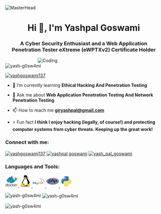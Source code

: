 ![MasterHead](https://www2.deloitte.com/content/dam/insights/articles/7147_cso-podcast/primary/7147_Banner.jpg/jcr:content/renditions/cq5dam.web.1920.400.jpeg)
<h1 align="center">Hi 👋, I'm Yashpal Goswami</h1>
<h3 align="center">A Cyber Security Enthusiast and a Web Application Penetration Tester eXtreme (eWPTXv2) Certificate Holder</h3>
<img align="right" alt="Coding" width="400" src="https://media.tenor.com/rePDfDWO3XoAAAAd/hacking.gif")>

<p align="left"> <img src="https://komarev.com/ghpvc/?username=yash-g0sw4mi&label=Profile%20views&color=0e75b6&style=flat" alt="yash-g0sw4mi" /> </p>

<p align="left"> <a href="https://twitter.com/yashgoswami137" target="blank"><img src="https://img.shields.io/twitter/follow/yashgoswami137?logo=twitter&style=for-the-badge" alt="yashgoswami137" /></a> </p>

- 🌱 I’m currently learning **Ethical Hacking And Penetration Testing**

- 💬 Ask me about **Web Application Penetration Testing And Network Penetration Testing**

- 📫 How to reach me **giryashpal@gmail.com**

- ⚡ Fun fact **I think I enjoy hacking (legally, of course!) and protecting computer systems from cyber threats. Keeping up the great work!**

<h3 align="left">Connect with me:</h3>
<p align="left">
<a href="https://twitter.com/yashgoswami137" target="blank"><img align="center" src="https://upload.wikimedia.org/wikipedia/commons/4/4f/Twitter-logo.svg" alt="yashgoswami137" height="30" width="40" /></a>
<a href="https://linkedin.com/in/yashpal goswami" target="blank"><img align="center" src="https://cdn-icons-png.flaticon.com/512/174/174857.png" alt="yashpal goswami" height="30" width="40" /></a>
<a href="https://instagram.com/yash_pal_goswami" target="blank"><img align="center" src="https://seeklogo.com/images/I/instagram-new-2016-logo-D9D42A0AD4-seeklogo.com.png" alt="yash_pal_goswami" height="30" width="40" /></a>
</p>

<h3 align="left">Languages and Tools:</h3>
<p align="left"> <a href="https://www.docker.com/" target="_blank" rel="noreferrer"> <img src="https://raw.githubusercontent.com/devicons/devicon/master/icons/docker/docker-original-wordmark.svg" alt="docker" width="40" height="40"/> </a> <a href="https://www.linux.org/" target="_blank" rel="noreferrer"> <img src="https://raw.githubusercontent.com/devicons/devicon/master/icons/linux/linux-original.svg" alt="linux" width="40" height="40"/> </a> <a href="https://www.mysql.com/" target="_blank" rel="noreferrer"> <img src="https://raw.githubusercontent.com/devicons/devicon/master/icons/mysql/mysql-original-wordmark.svg" alt="mysql" width="40" height="40"/> </a> <a href="https://www.php.net" target="_blank" rel="noreferrer"> <img src="https://raw.githubusercontent.com/devicons/devicon/master/icons/php/php-original.svg" alt="php" width="40" height="40"/> </a> <a href="https://www.python.org" target="_blank" rel="noreferrer"> <img src="https://raw.githubusercontent.com/devicons/devicon/master/icons/python/python-original.svg" alt="python" width="40" height="40"/> </a> </p>

<p><img align="left" src="https://github-readme-stats.vercel.app/api/top-langs?username=yash-g0sw4mi&show_icons=true&locale=en&layout=compact" alt="yash-g0sw4mi" /></p>

<p>&nbsp;<img align="center" src="https://github-readme-stats.vercel.app/api?username=yash-g0sw4mi&show_icons=true&locale=en" alt="yash-g0sw4mi" /></p>

<p><img align="center" src="https://github-readme-streak-stats.herokuapp.com/?user=yash-g0sw4mi&" alt="yash-g0sw4mi" /></p>

	
